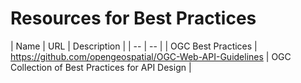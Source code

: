 # Resources for Best Practices

| Name | URL | Description |
| -- | -- |
| OGC Best Practices | https://github.com/opengeospatial/OGC-Web-API-Guidelines | OGC Collection of Best Practices for API Design |
